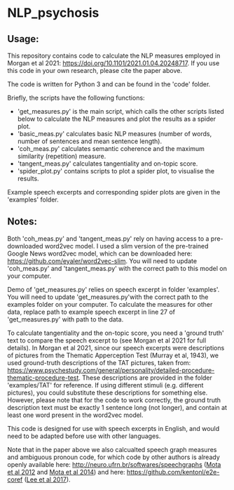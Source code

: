 # NLP_psychosis


## Usage:

This repository contains code to calculate the NLP measures employed in Morgan et al 2021: https://doi.org/10.1101/2021.01.04.20248717.
If you use this code in your own research, please cite the paper above.

The code is written for Python 3 and can be found in the 'code' folder.

Briefly, the scripts have the following functions:

- 'get_measures.py' is the main script, which calls the other scripts listed below to calculate the NLP measures and plot the results as a spider plot.
- 'basic_meas.py' calculates basic NLP measures (number of words, number of sentences and mean sentence length).
- 'coh_meas.py' calculates semantic coherence and the maximum similarity (repetition) measure.
- 'tangent_meas.py' calculates tangentiality and on-topic score.
- 'spider_plot.py' contains scripts to plot a spider plot, to visualise the results.

Example speech excerpts and corresponding spider plots are given in the 'examples' folder.

## Notes:

Both 'coh_meas.py' and 'tangent_meas.py' rely on having access to a pre-downloaded word2vec model. I used a slim version of the pre-trained Google News word2vec model, which can be downloaded here: https://github.com/eyaler/word2vec-slim. You will need to update 'coh_meas.py' and 'tangent_meas.py' with the correct path to this model on your computer.

Demo of 'get_measures.py' relies on speech excerpt in folder 'examples'. You will need to update 'get_measures.py'with the correct path to the examples folder on your computer. To calculate the measures for other data, replace path to example speech excerpt in line 27 of 'get_measures.py' with path to the data.

To calculate tangentiality and the on-topic score, you need a 'ground truth' text to compare the speech excerpt to (see Morgan et al 2021 for full details). In Morgan et al 2021, since our speech excerpts were descriptions of pictures from the Thematic Apperception Test (Murray et al, 1943), we used ground-truth descriptions of the TAT pictures, taken from: https://www.psychestudy.com/general/personality/detailed-procedure-thematic-procedure-test. These descriptions are provided in the folder 'examples/TAT' for reference. If using different stimuli (e.g. different pictures), you could substitute these descriptions for something else. However, please note that for the code to work correctly, the ground truth description text must be exactly 1 sentence long (not longer), and contain at least one word present in the word2vec model.

This code is designed for use with speech excerpts in English, and would need to be adapted before use with other languages.

Note that in the paper above we also calcualted speech graph measures and ambiguous pronoun code, for which code by other authors is already openly available here: http://neuro.ufrn.br/softwares/speechgraphs ([Mota et al 2012](https://doi.org/10.1371/journal.pone.0034928) and [Mota et al 2014](https://doi.org/10.1038/srep03691)) and here: https://github.com/kentonl/e2e-coref ([Lee et al 2017](https://arxiv.org/abs/1707.07045)).
